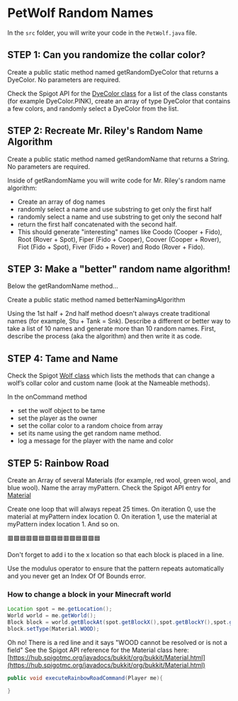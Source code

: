 # PetWolf Random Names

In the `src` folder, you will write your code in the `PetWolf.java` file.

## STEP 1: Can you randomize the collar color?

Create a public static method named getRandomDyeColor that returns a DyeColor. No parameters are required.

Check the Spigot API for the [DyeColor class](https://hub.spigotmc.org/javadocs/spigot/org/bukkit/DyeColor.html) for a list of the class constants (for example DyeColor.PINK), create an array of type DyeColor that contains a few colors, and randomly select a DyeColor from the list.

## STEP 2: Recreate Mr. Riley's Random Name Algorithm

Create a public static method named getRandomName that returns a String. No parameters are required.

Inside of getRandomName you will write code for Mr. Riley's random name algorithm: 
- Create an array of dog names
- randomly select a name and use substring to get only the first half
- randomly select a name and use substring to get only the second half
- return the first half concatenated with the second half.
- This should generate "interesting" names like Coodo (Cooper + Fido), Root (Rover + Spot), Fiper (Fido + Cooper), Coover (Cooper + Rover), Fiot (Fido + Spot), Fiver (Fido + Rover) and Rodo (Rover + Fido).

## STEP 3: Make a "better" random name algorithm!

Below the getRandomName method...

Create a public static method named betterNamingAlgorithm

Using the 1st half + 2nd half method doesn't always create traditional names (for example, Stu + Tank = Snk). Describe a different or better way to take a list of 10 names and generate more than 10 random names. First, describe the process (aka the algorithm) and then write it as code.

## STEP 4: Tame and Name

Check the Spigot [Wolf class](https://hub.spigotmc.org/javadocs/spigot/org/bukkit/entity/Wolf.html) which lists the methods that can change a wolf’s collar color and custom name (look at the Nameable methods). 

In the onCommand method

- set the wolf object to be tame
- set the player as the owner
- set the collar color to a random choice from array
- set its name using the get random name method. 
- log a message for the player with the name and color



## STEP 5: Rainbow Road

Create an Array of several Materials (for example, red wool, green wool, and blue wool). Name the array myPattern. Check the Spigot API entry for [Material](https://hub.spigotmc.org/javadocs/spigot/org/bukkit/Material.html)

Create one loop that will always repeat 25 times. On iteration 0, use the material at myPattern index location 0. 
On iteration 1, use the material at myPattern index location 1. And so on. 

🟥🟩🟦🟥🟩🟦🟥🟩🟦🟥🟩🟦🟥🟩🟦

Don't forget to add i to the x location so that each block is placed in a line.

Use the modulus operator to ensure that the pattern repeats automatically and you never get an Index Of Of Bounds error.

### How to change a block in your Minecraft world
```Java
Location spot = me.getLocation();
World world = me.getWorld();
Block block = world.getBlockAt(spot.getBlockX(),spot.getBlockY(),spot.getBlockZ());
block.setType(Material.WOOD);
```

Oh no! There is a red line and it says "WOOD cannot be resolved or is not a field" See the Spigot API reference for the Material class here: [https://hub.spigotmc.org/javadocs/bukkit/org/bukkit/Material.html](https://hub.spigotmc.org/javadocs/bukkit/org/bukkit/Material.html)

```Java
public void executeRainbowRoadCommand(Player me){

}
```